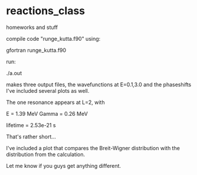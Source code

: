 # reactions_class
homeworks and stuff


compile code "runge_kutta.f90" 
using:

gfortran runge_kutta.f90 


run: 

./a.out


makes three output files, the wavefunctions at E=0.1,3.0 and the phaseshifts
I've included several plots as well. 



The one resonance appears at L=2, with 

E = 1.39 MeV 
Gamma = 0.26 MeV 

lifetime = 2.53e-21 s 

That's rather short... 

I've included a plot that compares the Breit-Wigner distribution with the distribution from the calculation. 

Let me know if you guys get anything different. 